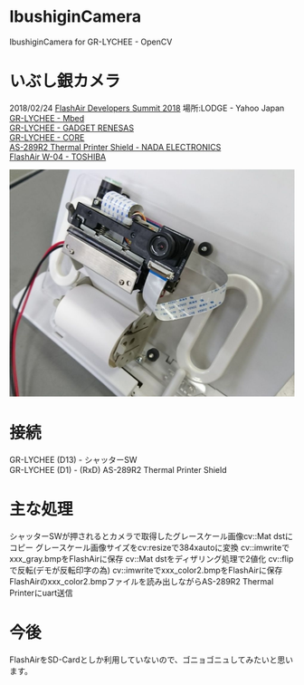 # IbushiginCamera
IbushiginCamera for GR-LYCHEE - OpenCV

# いぶし銀カメラ
2018/02/24 [FlashAir Developers Summit 2018](https://flashair-developers.com/ja/about/events/summit2018/) 場所:LODGE - Yahoo Japan  
[GR-LYCHEE - Mbed](https://os.mbed.com/platforms/Renesas-GR-LYCHEE/)  
[GR-LYCHEE - GADGET RENESAS](https://os.mbed.com/platforms/Renesas-GR-LYCHEE/)  
[GR-LYCHEE - CORE](http://www.core.co.jp/product/m2m/gr-lychee/)  
[AS-289R2 Thermal Printer Shield - NADA ELECTRONICS](http://www.nada.co.jp/as289r2/)  
[FlashAir W-04 - TOSHIBA](https://flashair-developers.com/ja/discover/overview/w04/)  

![IbushiginCamera](https://github.com/NADA-ELECTRONICS/IbushiginCamera/blob/master/photo.jpg)

# 接続
GR-LYCHEE (D13) - シャッターSW  
GR-LYCHEE (D1)  - (RxD) AS-289R2 Thermal Printer Shield  

# 主な処理
シャッターSWが押されるとカメラで取得したグレースケール画像cv::Mat dstにコピー
グレースケール画像サイズをcv:resizeで384xautoに変換
cv::imwriteでxxx_gray.bmpをFlashAirに保存
cv::Mat dstをディザリング処理で2値化
cv::flipで反転(デモが反転印字の為)
cv::imwriteでxxx_color2.bmpをFlashAirに保存
FlashAirのxxx_color2.bmpファイルを読み出しながらAS-289R2 Thermal Printerにuart送信

# 今後
FlashAirをSD-Cardとしか利用していないので、ゴニョゴニュしてみたいと思います。
